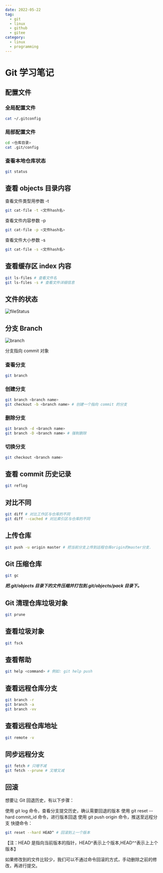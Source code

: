```yaml
---
date: 2022-05-22
tag:
  - git
  - linux
  - github
  - gitee
category:
  - linux
  - programming
---
```


# Git 学习笔记

## 配置文件

### 全局配置文件

```bash
cat ~/.gitconfig
```

### 局部配置文件

```bash
cd <仓库目录>
cat .git/config
```

### 查看本地仓库状态

```bash
git status
```

## 查看 objects 目录内容

查看文件类型用参数 -t

```bash
git cat-file -t <文件hash名>
```

查看文件内容参数 -p

```bash
git cat-file -p <文件hash名>
```

查看文件大小参数 -s

```bash
git cat-file -s <文件hash名>
```

## 查看缓存区 index 内容

```bash
git ls-files # 查看文件名
git ls-files -s # 查看文件详细信息
```

## 文件的状态

![fileStatus](/img/git-fileStatus.png)

## 分支 Branch

![branch](/img/git-branch.png)

分支指向 commit 对象

### 查看分支

```bash
git branch
```

### 创建分支

```bash
git branch <branch name>
git checkout -b <branch name> # 创建一个指向 commit 的分支
```

### 删除分支

```bash
git branch -d <branch name>
git branch -D <branch name> # 强制删除
```

### 切换分支

```bash
git checkout <branch name>
```

## 查看 commit 历史记录

```bash
git reflog
```

## 对比不同

```bash
git diff # 对比工作区与仓库的不同
git diff --cached # 对比索引区与仓库的不同
```

## 上传仓库

```bash
git push -u origin master # 把当前分支上传到远程仓库origin的master分支.
```

## Git 压缩仓库

```bash
git gc
```

**_把.git/objects 目录下的文件压缩并打包到.git/objects/pack 目录下。_**

## Git 清理仓库垃圾对象

```bash
git prune
```

## 查看垃圾对象

```bash
git fsck
```

## 查看帮助

```bash
git help <command> # 例如: git help push
```

## 查看远程仓库分支

```bash
git branch -r
git branch -a
git branch -vv
```

## 查看远程仓库地址

```bash
git remote -v
```

## 同步远程分支

```bash
git fetch # 只增不减
git fetch --prune # 又增又减
```

## 回滚

想要让 Git 回退历史，有以下步骤：

使用 git log 命令，查看分支提交历史，确认需要回退的版本
使用 git reset --hard commit_id 命令，进行版本回退
使用 git push origin 命令，推送至远程分支
快捷命令：

```bash
git reset --hard HEAD^ # 回滚到上一个版本
```

【注：HEAD 是指向当前版本的指针，HEAD^表示上个版本,HEAD^^表示上上个版本】

如果修改到的文件比较少，我们可以不通过命令回滚的方式，手动删除之前的修改，再进行提交。

